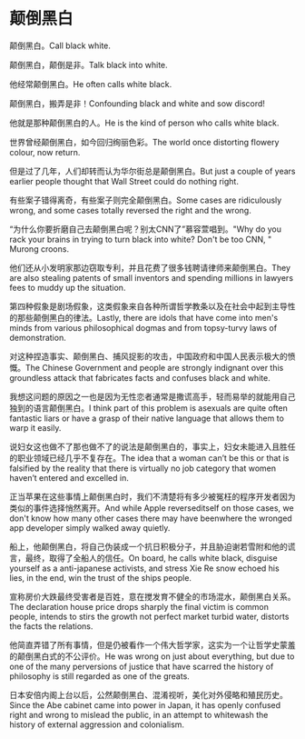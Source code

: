 # 颠倒黑白

<p><span class="chinese">颠倒黑白。</span><span class="english">Call black white.</span></p>

<p><span class="chinese">颠倒黑白，颠倒是非。</span><span class="english">Talk black into white.</span></p>

<p><span class="chinese">他经常颠倒黑白。</span><span class="english">He often calls white black.</span></p>

<p><span class="chinese">颠倒黑白，搬弄是非！</span><span class="english">Confounding black and white and sow discord!</span></p>

<p><span class="chinese">他就是那种颠倒黑白的人。</span><span class="english">He is the kind of person who calls white black.</span></p>

<p><span class="chinese">世界曾经颠倒黑白，如今回归绚丽色彩。</span><span class="english">The world once distorting flowery colour, now return.</span></p>

<p><span class="chinese">但是过了几年，人们却转而认为华尔街总是颠倒黑白。</span><span class="english">But just a couple of years earlier people thought that Wall Street could do nothing right.</span></p>

<p><span class="chinese">有些案子错得离奇，有些案子则完全颠倒黑白。</span><span class="english">Some cases are ridiculously wrong, and some cases totally reversed the right and the wrong.</span></p>

<p><span class="chinese">“为什么你要折磨自己去颠倒黑白呢？别太CNN了”慕容萱唱到。</span><span class="english">"Why do you rack your brains in trying to turn black into white? Don't be too CNN, " Murong croons.</span></p>

<p><span class="chinese">他们还从小发明家那边窃取专利，并且花费了很多钱聘请律师来颠倒黑白。</span><span class="english">They are also stealing patents of small inventors and spending millions in lawyers fees to muddy up the situation.</span></p>

<p><span class="chinese">第四种假象是剧场假象，这类假象来自各种所谓哲学教条以及在社会中起到主导性的那些颠倒黑白的律法。</span><span class="english">Lastly, there are idols that have come into men's minds from various philosophical dogmas and from topsy-turvy laws of demonstration.</span></p>

<p><span class="chinese">对这种捏造事实、颠倒黑白、捕风捉影的攻击，中国政府和中国人民表示极大的愤慨。</span><span class="english">The Chinese Government and people are strongly indignant over this groundless attack that fabricates facts and confuses black and white.</span></p>

<p><span class="chinese">我想这问题的原因之一也是因为无性恋者通常是撒谎高手，轻而易举的就能用自己独到的语言颠倒黑白。</span><span class="english">I think part of this problem is asexuals are quite often fantastic liars or have a grasp of their native language that allows them to warp it easily.</span></p>

<p><span class="chinese">说妇女这也做不了那也做不了的说法是颠倒黑白的，事实上，妇女未能进入且胜任的职业领域已经几乎不复存在。</span><span class="english">The idea that a woman can’t be this or that is falsified by the reality that there is virtually no job category that women haven’t entered and excelled in.</span></p>

<p><span class="chinese">正当苹果在这些事情上颠倒黑白时，我们不清楚将有多少被冤枉的程序开发者因为类似的事件选择悄然离开。</span><span class="english">And while Apple reverseditself on those cases, we don't know how many other cases there may have beenwhere the wronged app developer simply walked away quietly.</span></p>

<p><span class="chinese">船上，他颠倒黑白，将自己伪装成一个抗日积极分子，并且胁迫谢若雪附和他的谎言，最终，取得了全船人的信任。</span><span class="english">On board, he calls white black, disguise yourself as a anti-japanese activists, and stress Xie Re snow echoed his lies, in the end, win the trust of the ships people.</span></p>

<p><span class="chinese">宣称房价大跌最终受害者是百姓，意在搅发育不健全的市场混水，颠倒黑白关系。</span><span class="english">The declaration house price drops sharply the final victim is common people, intends to stirs the growth not perfect market turbid water, distorts the facts the relations.</span></p>

<p><span class="chinese">他简直弄错了所有事情，但是仍被看作一个伟大哲学家，这实为一个让哲学史蒙羞的颠倒黑白式的不公评价。</span><span class="english">He was wrong on just about everything, but due to one of the many perversions of justice that have scarred the history of philosophy is still regarded as one of the greats.</span></p>

<p><span class="chinese">日本安倍内阁上台以后，公然颠倒黑白、混淆视听，美化对外侵略和殖民历史。</span><span class="english">Since the Abe cabinet came into power in Japan, it has openly confused right and wrong to mislead the public, in an attempt to whitewash the history of external aggression and colonialism.</span></p>

